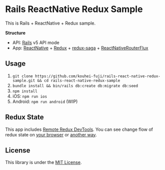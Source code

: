# Rails ReactNative Redux Sample

This is Rails + ReactNative + Redux sample.

**Structure**

- API: [Rails](https://github.com/rails/rails) v5 API mode
- App: [ReactNative](https://github.com/facebook/react-native) + [Redux](https://github.com/reactjs/redux) + [redux-saga](https://github.com/yelouafi/redux-saga) + [ReactNativeRouterFlux](https://github.com/aksonov/react-native-router-flux)

## Usage

1. `git clone https://github.com/kouhei-fuji/rails-react-native-redux-sample.git && cd rails-react-native-redux-sample`
1. `bundle install && bin/rails db:create db:migrate db:seed`
1. `npm install`
1. iOS: `npm run ios`
1. Android: `npm run android` (WIP)

## Redux State

This app includes [Remote Redux DevTools](https://github.com/zalmoxisus/remote-redux-devtools).
You can see change flow of redux state on [your browser](http://remotedev.io/local/) or [another way](https://github.com/zalmoxisus/remote-redux-devtools#monitoring).

## License

This library is under the [MIT License](https://opensource.org/licenses/MIT).
